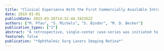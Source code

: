 ```yaml
---
title: "Clinical Experience With the First Commercially Available Intraoperative Optical Coherence Tomography System"
date: 2015-01-01
publishDate: 2023-03-26T14:32:44.342352Z
authors: ["M. Pfau", "S. Michels", "S. Binder", "M. D. Becker"]
publication_types: ["2"]
abstract: "A retrospective, single-center case-series was initiated to evaluate initial clinical experience with the first commercially available intraoperative optical coherence tomography system (iOCT). The Rescan 700 iOCT (Zeiss, Oberkochen, Germany), a spectral-domain OCT system integrated into a surgical microscope, was used in 40 consecutive cases. A standardized review was used to assess whether iOCT imaging resulted in additional information and/or altered decision-making. The iOCT system was usable in conjunction with common chromovitrectomy dyes and tamponades. The surgeons reported that iOCT imaging provided additional information in 74.1% of the posterior and combined surgical cases, which resulted in altered decision-making in 41.9% of the cases. The iOCT imaging time, on average, amounted to 167 seconds. In anterior procedures, the surgeons reported gaining additional information in 22.2% of all cases, but no cases of altered decision-making were reported. Hereby, the iOCT imaging time amounted to 117 seconds, on average. The demonstrated results suggest iOCT has the potential to improve the quality of posterior and anterior segment surgery."
featured: false
publication: "*Ophthalmic Surg Lasers Imaging Retina*"
---
```


